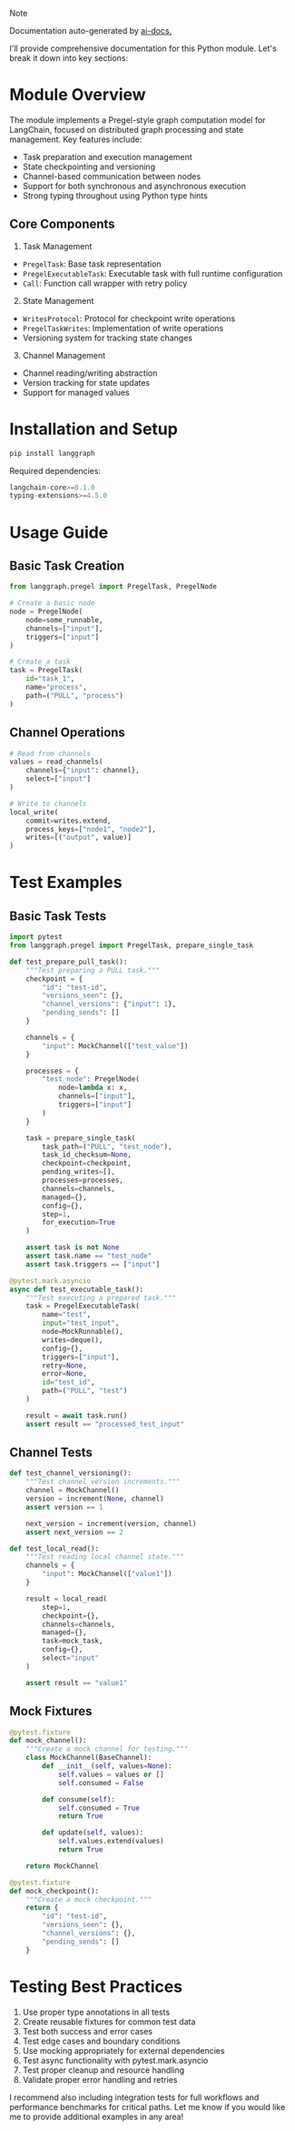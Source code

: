 
> [!NOTE]
> Documentation auto-generated by [ai-docs.](https://github.com/connor-john/ai-docs)

I'll provide comprehensive documentation for this Python module. Let's break it down into key sections:

# Module Overview

The module implements a Pregel-style graph computation model for LangChain, focused on distributed graph processing and state management. Key features include:

- Task preparation and execution management
- State checkpointing and versioning
- Channel-based communication between nodes
- Support for both synchronous and asynchronous execution
- Strong typing throughout using Python type hints

## Core Components

1. Task Management
- `PregelTask`: Base task representation
- `PregelExecutableTask`: Executable task with full runtime configuration
- `Call`: Function call wrapper with retry policy

2. State Management
- `WritesProtocol`: Protocol for checkpoint write operations
- `PregelTaskWrites`: Implementation of write operations
- Versioning system for tracking state changes

3. Channel Management
- Channel reading/writing abstraction
- Version tracking for state updates
- Support for managed values

# Installation and Setup

```bash
pip install langgraph
```

Required dependencies:
```python
langchain-core>=0.1.0
typing-extensions>=4.5.0
```

# Usage Guide

## Basic Task Creation

```python
from langgraph.pregel import PregelTask, PregelNode

# Create a basic node
node = PregelNode(
    node=some_runnable,
    channels=["input"],
    triggers=["input"]
)

# Create a task
task = PregelTask(
    id="task_1",
    name="process",
    path=("PULL", "process")
)
```

## Channel Operations

```python
# Read from channels
values = read_channels(
    channels={"input": channel},
    select=["input"]
)

# Write to channels
local_write(
    commit=writes.extend,
    process_keys=["node1", "node2"],
    writes=[("output", value)]
)
```

# Test Examples

## Basic Task Tests

```python
import pytest
from langgraph.pregel import PregelTask, prepare_single_task

def test_prepare_pull_task():
    """Test preparing a PULL task."""
    checkpoint = {
        "id": "test-id",
        "versions_seen": {},
        "channel_versions": {"input": 1},
        "pending_sends": []
    }

    channels = {
        "input": MockChannel(["test_value"])
    }

    processes = {
        "test_node": PregelNode(
            node=lambda x: x,
            channels=["input"],
            triggers=["input"]
        )
    }

    task = prepare_single_task(
        task_path=("PULL", "test_node"),
        task_id_checksum=None,
        checkpoint=checkpoint,
        pending_writes=[],
        processes=processes,
        channels=channels,
        managed={},
        config={},
        step=1,
        for_execution=True
    )

    assert task is not None
    assert task.name == "test_node"
    assert task.triggers == ["input"]

@pytest.mark.asyncio
async def test_executable_task():
    """Test executing a prepared task."""
    task = PregelExecutableTask(
        name="test",
        input="test_input",
        node=MockRunnable(),
        writes=deque(),
        config={},
        triggers=["input"],
        retry=None,
        error=None,
        id="test_id",
        path=("PULL", "test")
    )

    result = await task.run()
    assert result == "processed_test_input"
```

## Channel Tests

```python
def test_channel_versioning():
    """Test channel version increments."""
    channel = MockChannel()
    version = increment(None, channel)
    assert version == 1

    next_version = increment(version, channel)
    assert next_version == 2

def test_local_read():
    """Test reading local channel state."""
    channels = {
        "input": MockChannel(["value1"])
    }

    result = local_read(
        step=1,
        checkpoint={},
        channels=channels,
        managed={},
        task=mock_task,
        config={},
        select="input"
    )

    assert result == "value1"
```

## Mock Fixtures

```python
@pytest.fixture
def mock_channel():
    """Create a mock channel for testing."""
    class MockChannel(BaseChannel):
        def __init__(self, values=None):
            self.values = values or []
            self.consumed = False

        def consume(self):
            self.consumed = True
            return True

        def update(self, values):
            self.values.extend(values)
            return True

    return MockChannel

@pytest.fixture
def mock_checkpoint():
    """Create a mock checkpoint."""
    return {
        "id": "test-id",
        "versions_seen": {},
        "channel_versions": {},
        "pending_sends": []
    }
```

# Testing Best Practices

1. Use proper type annotations in all tests
2. Create reusable fixtures for common test data
3. Test both success and error cases
4. Test edge cases and boundary conditions
5. Use mocking appropriately for external dependencies
6. Test async functionality with pytest.mark.asyncio
7. Test proper cleanup and resource handling
8. Validate proper error handling and retries

I recommend also including integration tests for full workflows and performance benchmarks for critical paths. Let me know if you would like me to provide additional examples in any area!
